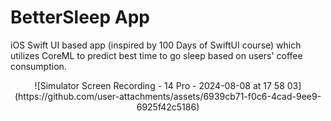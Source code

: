 # BetterSleep App

iOS Swift UI based app (inspired by 100 Days of SwiftUI course) which utilizes CoreML to predict best time to go sleep based on users' coffee consumption.

<p align="center">
![Simulator Screen Recording - 14 Pro - 2024-08-08 at 17 58 03](https://github.com/user-attachments/assets/6939cb71-f0c6-4cad-9ee9-6925f42c5186)
</p>
